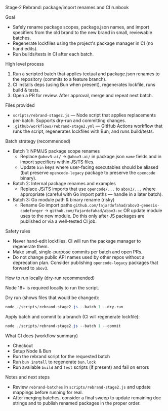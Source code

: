 Stage‑2 Rebrand: package/import renames and CI runbook

Goal
- Safely rename package scopes, package.json names, and import specifiers from the old brand to the new brand in small, reviewable batches.
- Regenerate lockfiles using the project's package manager in CI (no hand edits).
- Run builds/tests in CI after each batch.

High level process
1. Run a scripted batch that applies textual and package.json renames to the repository (commits to a feature branch).
2. CI installs deps (using Bun when present), regenerates lockfile, runs build & tests.
3. Open a PR for review. After approval, merge and repeat next batch.

Files provided
- `scripts/rebrand-stage2.js` — Node script that applies replacements per-batch. Supports dry-run and committing changes.
- `.github/workflows/rebrand-stage2.yml` — GitHub Actions workflow that runs the script, regenerates lockfiles with Bun, and runs build/tests.

Batch strategy (recommended)
- Batch 1: NPM/JS package scope renames
  - Replace `@abov3-ai/` → `@abov3-ai/` in package.json `name` fields and in import specifiers within JS/TS files.
  - Update `bin` keys where user-facing executables should be aliased (but preserve `opencode-legacy` package to preserve the `opencode` binary).
- Batch 2: Internal package renames and examples
  - Replace JS/TS imports that use `opencode/...` to `abov3/...` where appropriate (careful with Go import paths — handle in a later batch).
- Batch 3: Go module path & binary rename (risky)
  - Rename Go import paths `github.com/fajardofahad/abov3-genesis-codeforger` → `github.com/fajardofahad/abov3-oc` OR update module uses to the new module. Do this only after JS packages are published or via a well-tested CI job.

Safety rules
- Never hand-edit lockfiles. CI will run the package manager to regenerate them.
- Make small, single-purpose commits per batch and open PRs.
- Do not change public API names used by other repos without a deprecation plan. Consider publishing `opencode-legacy` packages that forward to `abov3`.

How to run locally (dry-run recommended)

Node 18+ is required locally to run the script.

Dry run (shows files that would be changed):

```powershell
node ./scripts/rebrand-stage2.js --batch 1 --dry-run
```

Apply batch and commit to a branch (CI will regenerate lockfile):

```powershell
node ./scripts/rebrand-stage2.js --batch 1 --commit
```

What CI does (workflow summary)
- Checkout
- Setup Node & Bun
- Run the rebrand script for the requested batch
- Run `bun install` to regenerate `bun.lock`
- Run available `build` and `test` scripts (if present) and fail on errors

Notes and next steps
- Review `rebrand-batches` in `scripts/rebrand-stage2.js` and update mappings before running for real.
- After merging batches, consider a final sweep to update remaining doc strings and to publish renamed packages in the proper order.
